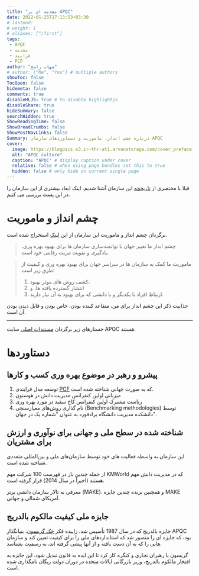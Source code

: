 ```yaml
---
title: "مقدمه ای بر APQC"
date: 2022-01-25T17:13:53+03:30
# lastmod: 
# weight: 1
# aliases: ["/first"]
tags:
 - APQC
 - مقدمه
 - فرایند
 - PCF
author: "شهاب راسخ"
# author: ["Me", "You"] # multiple authors
showToc: false
TocOpen: false
hidemeta: false
comments: true
disableHLJS: true # to disable highlightjs
disableShare: true
hideSummary: false
searchHidden: true
ShowReadingTime: false
ShowBreadCrumbs: false
ShowPostNavLinks: false
Summary: درباره چشم انداز، ماموریت و دستاوردهای سازمان APQC
cover:
  image: https://blogpics.s3.ir-thr-at1.arvanstorage.com/cover_preface.jpg
  alt: "APQC culture"
  caption: "APQC" # display caption under cover
  relative: false # when using page bundles set this to true
  hidden: false # only hide on current single page
---
```


قبلا با مختصری از [تاریخچه](https://shahabrasekh.ir/posts/startipqc/) این سازمان آشنا شدیم. اینک ابعاد بیشتری از این سازمان را در این پست بررسی می کنیم.

# چشم انداز و ماموریت
برگردان چشم انداز و ماموریت این سازمان از این [لینک](https://www.apqc.org/about-apqc/culture) استخراج شده است.

> چشم انداز ما تغییر جهان با توانمندسازی سازمان ها برای بهبود بهره وری، یادگیری و تقویت مزیت رقابتی خود است.

> ماموریت ما کمک به سازمان ها در سراسر جهان برای بهبود بهره وری و کیفیت از طرق زیر است:
>1. کشف روش های موثر بهبود،
>2. انتشار گسترده یافته ها، و
>3. ارتباط افراد با یکدیگر و با دانشی که برای بهبود به آن نیاز دارند.

جذابیت ذکر این چشم انداز برای من، متقاعد کننده بودن، خاص بودن و قابل دیدن بودن آن است.

---
جستارهای زیر برگردان [مستندات اصلی][1] سایت APQC هستند.
# دستاوردها
## پیشرو و رهبر در موضوع بهره وری کسب و کارها
1. توسعه مدل فرایندی [PCF](https://www.apqc.org/process-frameworks) که به صورت جهانی شناخته شده است.
2. میزبانی اولین کنفرانس مدیریت دانش در هوستون
3. ریاست مشترک اولین کنفرانس کاخ سفید در مورد بهره وری
4. نام گذاری روش‌های معیارسنجی (Benchmarking methodologies) توسط دانشکده مدیریت دانشگاه برادفورد به عنوان "شماره یک در جهان".

## شناخته شده در سطح ملی و جهانی برای نوآوری و ارزش برای مشتریان
این سازمان به واسطه فعالیت های خود توسط سازمان‌های ملی و بین‌المللی متعددی شناخته شده است. 

از جمله چندین بار در فهرست 100 شرکت مهم KMWorld که در مدیریت دانش مهم هستند (اخیراً در سال 2014) قرار گرفته است.

معرفی به تالار سازمان دانشی برتر (MAKE). و همچنین برنده چندین جایزه MAKE آمریکای شمالی و جهانی.

## جایزه ملی کیفیت مالکوم بالدریج
جایزه بالدریج که در سال 1987 تأسیس شد، زاییده فکر [جک گریسون](https://shahabrasekh.ir/posts/startipqc/)، بنیانگذار APQC بود، که جایزه ای را متصور شد که استانداردهای ملی را برای کیفیت تعیین کند و سازمان هایی را که به آن دست یافته و از آنها پیشی گرفته اند، به رسمیت بشناسد.

گریسون با رهبران تجاری و کنگره کار کرد تا این ایده به قانون تبدیل شود. این جایزه به افتخار مالکوم بالدریج، وزیر بازرگانی ایالات متحده در دوران دولت ریگان نامگذاری شده است.

[1]: https://www.apqc.org/about-apqc/the-apqc-story

